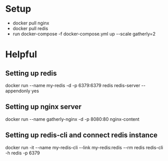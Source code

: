 # Setup

- docker pull nginx
- docker pull redis
- run docker-compose -f docker-compose.yml up --scale gatherly=2


# Helpful
## Setting up redis
docker run --name my-redis -d -p 6379:6379 redis redis-server --appendonly yes

## Setting up nginx server
docker run --name gatherly-nginx -d -p 8080:80 nginx-content

## Setting up redis-cli and connect redis instance
docker run -it --name my-redis-cli --link my-redis:redis --rm redis redis-cli -h redis -p 6379


